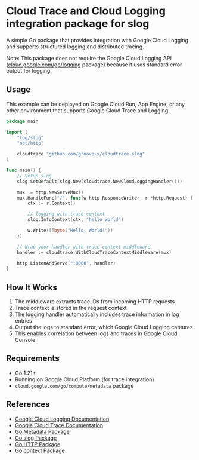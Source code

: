 # Cloud Trace and Cloud Logging integration package for slog

A simple Go package that provides integration with Google Cloud Logging and supports structured logging and distributed tracing.

Note: This package does not require the Google Cloud Logging API 
([cloud.google.com/go/logging](https://pkg.go.dev/cloud.google.com/go/logging) package) 
because it uses standard error output for logging.

## Usage

This example can be deployed on Google Cloud Run, App Engine, or any other environment that supports Google Cloud Trace and Logging.

```go
package main

import (
	"log/slog"
	"net/http"

	cloudtrace "github.com/groove-x/cloudtrace-slog"
)

func main() {
	// Setup slog
	slog.SetDefault(slog.New(cloudtrace.NewCloudLoggingHandler()))

	mux := http.NewServeMux()
	mux.HandleFunc("/", func(w http.ResponseWriter, r *http.Request) {
		ctx := r.Context()

		// logging with trace context
		slog.InfoContext(ctx, "hello world")

		w.Write([]byte("Hello, World!"))
	})

	// Wrap your handler with trace context middleware
	handler := cloudtrace.WithCloudTraceContextMiddleware(mux)

	http.ListenAndServe(":8080", handler)
}
```

## How It Works

1. The middleware extracts trace IDs from incoming HTTP requests
2. Trace context is stored in the request context
3. The logging handler automatically includes trace information in log entries
4. Output the logs to standard error, which Google Cloud Logging captures
5. This enables correlation between logs and traces in Google Cloud Console

## Requirements

- Go 1.21+
- Running on Google Cloud Platform (for trace integration)
- `cloud.google.com/go/compute/metadata` package

## References

- [Google Cloud Logging Documentation](https://cloud.google.com/logging/docs)
- [Google Cloud Trace Documentation](https://cloud.google.com/trace/docs)
- [Go Metadata Package](https://pkg.go.dev/cloud.google.com/go/compute/metadata)
- [Go slog Package](https://pkg.go.dev/log/slog)
- [Go HTTP Package](https://pkg.go.dev/net/http)
- [Go context Package](https://pkg.go.dev/context)
